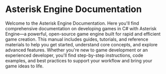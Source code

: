 # Asterisk Engine Documentation

Welcome to the Asterisk Engine Documentation. Here you'll find comprehensive documentation on developing games in C# with Asterisk Engine—a powerful, open-source game engine built for rapid and efficient game creation. This manual includes guides, tutorials, and reference materials to help you get started, understand core concepts, and explore advanced features. Whether you're new to game development or an experienced developer, you'll find step-by-step instructions, code examples, and best practices to support your workflow and bring your game ideas to life.
